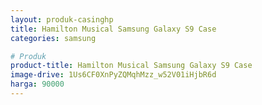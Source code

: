 ```yaml
---
layout: produk-casinghp
title: Hamilton Musical Samsung Galaxy S9 Case
categories: samsung

# Produk
product-title: Hamilton Musical Samsung Galaxy S9 Case
image-drive: 1Us6CF0XnPyZQMqhMzz_w52V01iHjbR6d
harga: 90000
---
```


